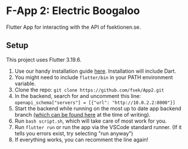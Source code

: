 # F-App 2: Electric Boogaloo

Flutter App for interacting with the API of fsektionen.se.

## Setup

This project uses Flutter 3.19.6.

1. Use our handy installation guide [here](https://fsek.readthedocs.io/en/latest/installing_systems/installation_app.html). Installation will include Dart.
1. You might need to include `flutter/bin` in your PATH environment variable.
1. Clone the repo: `git clone https://github.com/fsek/App2.git`
1. In the backend, search for and uncomment this line: `openapi_schema["servers"] = [{"url": "http://10.0.2.2:8000"}]`
1. Start the backend while running on the most up to date app backend branch [(which can be found here](https://github.com/fsek/WebWebWeb/pull/220) at the time of writing).
1. Run `bash script.sh`, which will take care of most work for you.
1. Run `flutter run` or run the app via the VSCode standard runner. (If it tells you errors exist, try selecting "run anyway")
1. If everything works, you can recomment the line again!
